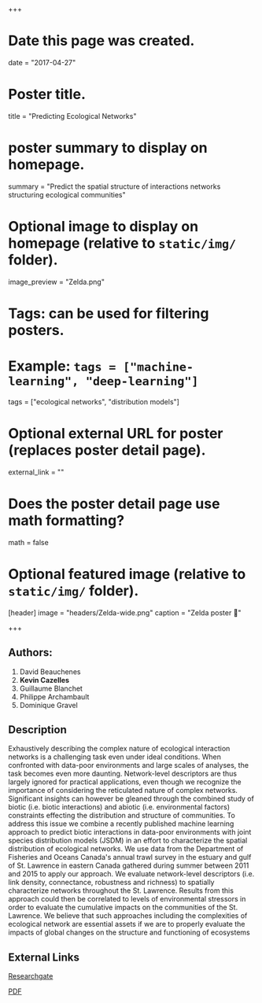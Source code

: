 +++
# Date this page was created.
date = "2017-04-27"

# Poster title.
title = "Predicting Ecological Networks"

# poster summary to display on homepage.
summary = "Predict the spatial structure of interactions networks structuring ecological communities"

# Optional image to display on homepage (relative to `static/img/` folder).
image_preview = "Zelda.png"

# Tags: can be used for filtering posters.
# Example: `tags = ["machine-learning", "deep-learning"]`
tags = ["ecological networks", "distribution models"]

# Optional external URL for poster (replaces poster detail page).
external_link = ""

# Does the poster detail page use math formatting?
math = false

# Optional featured image (relative to `static/img/` folder).
[header]
image = "headers/Zelda-wide.png"
caption = "Zelda poster :ocean:"

+++


## Authors:

1. David Beauchenes
2. **Kevin Cazelles**
3. Guillaume Blanchet
4. Philippe Archambault
5. Dominique Gravel

## Description

Exhaustively describing the complex nature of ecological interaction networks is a challenging task even under ideal conditions. When confronted with data-poor environments and large scales of analyses, the task becomes even more daunting. Network-level descriptors are thus largely ignored for practical applications, even though we recognize the importance of considering the reticulated nature of complex networks. Significant insights can however be gleaned through the combined study of biotic (i.e. biotic interactions) and abiotic (i.e. environmental factors) constraints effecting the distribution and structure of communities. To address this issue we combine a recently published machine learning approach to predict biotic interactions in data-poor environments with joint species distribution models (JSDM) in an effort to characterize the spatial distribution of ecological networks. We use data from the Department of Fisheries and Oceans Canada's annual trawl survey in the estuary and gulf of St. Lawrence in eastern Canada gathered during summer between 2011 and 2015 to apply our approach. We evaluate network-level descriptors (i.e. link density, connectance, robustness and richness) to spatially characterize networks throughout the St. Lawrence. Results from this approach could then be correlated to levels of environmental stressors in order to evaluate the cumulative impacts on the communities of the St. Lawrence. We believe that such approaches including the complexities of ecological network are essential assets if we are to properly evaluate the impacts of global changes on the structure and functioning of ecosystems

## External Links

[Researchgate](https://www.researchgate.net/publication/316786185_Predicting_the_spatial_distribution_of_ecological_networks)

[PDF](/pdf/CSEE2017.pdf)
